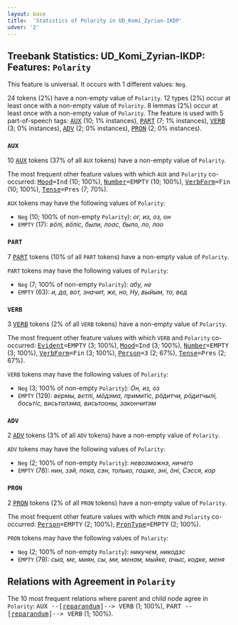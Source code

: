 ```yaml
---
layout: base
title:  'Statistics of Polarity in UD_Komi_Zyrian-IKDP'
udver: '2'
---
```


## Treebank Statistics: UD_Komi_Zyrian-IKDP: Features: `Polarity`

This feature is universal.
It occurs with 1 different values: `Neg`.

24 tokens (2%) have a non-empty value of `Polarity`.
12 types (2%) occur at least once with a non-empty value of `Polarity`.
8 lemmas (2%) occur at least once with a non-empty value of `Polarity`.
The feature is used with 5 part-of-speech tags: <tt><a href="kpv_ikdp-pos-AUX.html">AUX</a></tt> (10; 1% instances), <tt><a href="kpv_ikdp-pos-PART.html">PART</a></tt> (7; 1% instances), <tt><a href="kpv_ikdp-pos-VERB.html">VERB</a></tt> (3; 0% instances), <tt><a href="kpv_ikdp-pos-ADV.html">ADV</a></tt> (2; 0% instances), <tt><a href="kpv_ikdp-pos-PRON.html">PRON</a></tt> (2; 0% instances).

### `AUX`

10 <tt><a href="kpv_ikdp-pos-AUX.html">AUX</a></tt> tokens (37% of all `AUX` tokens) have a non-empty value of `Polarity`.

The most frequent other feature values with which `AUX` and `Polarity` co-occurred: <tt><a href="kpv_ikdp-feat-Mood.html">Mood</a></tt><tt>=Ind</tt> (10; 100%), <tt><a href="kpv_ikdp-feat-Number.html">Number</a></tt><tt>=EMPTY</tt> (10; 100%), <tt><a href="kpv_ikdp-feat-VerbForm.html">VerbForm</a></tt><tt>=Fin</tt> (10; 100%), <tt><a href="kpv_ikdp-feat-Tense.html">Tense</a></tt><tt>=Pres</tt> (7; 70%).

`AUX` tokens may have the following values of `Polarity`:

* `Neg` (10; 100% of non-empty `Polarity`): <em>ог, из, оз, он</em>
* `EMPTY` (17): <em>вӧлі, вӧліс, были, лоас, было, ло, лоо</em>

### `PART`

7 <tt><a href="kpv_ikdp-pos-PART.html">PART</a></tt> tokens (10% of all `PART` tokens) have a non-empty value of `Polarity`.

`PART` tokens may have the following values of `Polarity`:

* `Neg` (7; 100% of non-empty `Polarity`): <em>абу, не</em>
* `EMPTY` (63): <em>и, да, вот, значит, же, но, Ну, выйым, то, вед</em>

### `VERB`

3 <tt><a href="kpv_ikdp-pos-VERB.html">VERB</a></tt> tokens (2% of all `VERB` tokens) have a non-empty value of `Polarity`.

The most frequent other feature values with which `VERB` and `Polarity` co-occurred: <tt><a href="kpv_ikdp-feat-Evident.html">Evident</a></tt><tt>=EMPTY</tt> (3; 100%), <tt><a href="kpv_ikdp-feat-Mood.html">Mood</a></tt><tt>=Ind</tt> (3; 100%), <tt><a href="kpv_ikdp-feat-Number.html">Number</a></tt><tt>=EMPTY</tt> (3; 100%), <tt><a href="kpv_ikdp-feat-VerbForm.html">VerbForm</a></tt><tt>=Fin</tt> (3; 100%), <tt><a href="kpv_ikdp-feat-Person.html">Person</a></tt><tt>=3</tt> (2; 67%), <tt><a href="kpv_ikdp-feat-Tense.html">Tense</a></tt><tt>=Pres</tt> (2; 67%).

`VERB` tokens may have the following values of `Polarity`:

* `Neg` (3; 100% of non-empty `Polarity`): <em>Он, из, оз</em>
* `EMPTY` (129): <em>вермы, ветлі, мӧдэма, примитіс, рӧдитчи, рӧдитчылі, босьтіс, висьталэма, висьтооны, закончитэм</em>

### `ADV`

2 <tt><a href="kpv_ikdp-pos-ADV.html">ADV</a></tt> tokens (3% of all `ADV` tokens) have a non-empty value of `Polarity`.

`ADV` tokens may have the following values of `Polarity`:

* `Neg` (2; 100% of non-empty `Polarity`): <em>невозможнэ, ничего</em>
* `EMPTY` (78): <em>нин, зэй, пока, сэн, только, гашке, эні, ӧні, Сэсся, кор</em>

### `PRON`

2 <tt><a href="kpv_ikdp-pos-PRON.html">PRON</a></tt> tokens (2% of all `PRON` tokens) have a non-empty value of `Polarity`.

The most frequent other feature values with which `PRON` and `Polarity` co-occurred: <tt><a href="kpv_ikdp-feat-Person.html">Person</a></tt><tt>=EMPTY</tt> (2; 100%), <tt><a href="kpv_ikdp-feat-PronType.html">PronType</a></tt><tt>=EMPTY</tt> (2; 100%).

`PRON` tokens may have the following values of `Polarity`:

* `Neg` (2; 100% of non-empty `Polarity`): <em>никучем, никодэс</em>
* `EMPTY` (79): <em>сыа, ме, миян, сы, ми, менам, мыйке, ачыс, кодке, меня</em>

## Relations with Agreement in `Polarity`

The 10 most frequent relations where parent and child node agree in `Polarity`:
<tt>AUX --[<tt><a href="kpv_ikdp-dep-reparandum.html">reparandum</a></tt>]--> VERB</tt> (1; 100%),
<tt>PART --[<tt><a href="kpv_ikdp-dep-reparandum.html">reparandum</a></tt>]--> VERB</tt> (1; 100%).

